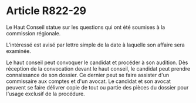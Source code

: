 # Article R822-29

Le Haut Conseil statue sur les questions qui ont été soumises à la commission régionale.

L'intéressé est avisé par lettre simple de la date à laquelle son affaire sera examinée.

Le haut conseil peut convoquer le candidat et procéder à son audition. Dès réception de la convocation devant le haut conseil, le candidat peut prendre connaissance de son dossier. Ce dernier peut se faire assister d'un commissaire aux comptes et d'un avocat. Le candidat et son avocat peuvent se faire délivrer copie de tout ou partie des pièces du dossier pour l'usage exclusif de la procédure.
